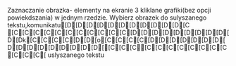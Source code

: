 Zaznaczanie obrazka- elementy na ekranie 3 kliklane grafiki(bez opcji powiekdszania) w jednym rzedzie. Wybierz obrazek do sulyszanego tekstu,komunikatu[D[D[D[D[D[D[D[D[D[D[D[C [C[C[C[C[C[C[C[C[C[C[C[D[D[D[D[D[D[D[D[D[D[Dk[C[C[C[C[D[D[o[C[C[C[C[D[D[D[D[D[D[D[D[D[D[D[D[D[D[D[D[[C[C[C[C[C[C[C[C[C[C[C[C[C[C[ uslyszanego tekstu
